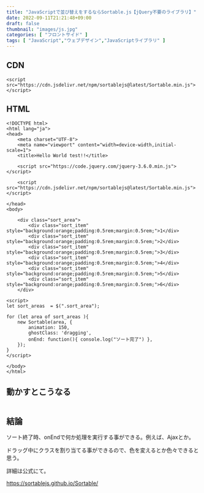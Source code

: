 ```yaml
---
title: "JavaScriptで並び替えをするならSortable.js【jQuery不要のライブラリ】"
date: 2022-09-11T21:21:48+09:00
draft: false
thumbnail: "images/js.jpg"
categories: [ "フロントサイド" ]
tags: [ "JavaScript","ウェブデザイン","JavaScriptライブラリ" ]
---
```



## CDN

    <script src="https://cdn.jsdelivr.net/npm/sortablejs@latest/Sortable.min.js"></script>

## HTML


    <!DOCTYPE html>
    <html lang="ja">
    <head>
        <meta charset="UTF-8">
        <meta name="viewport" content="width=device-width,initial-scale=1">
        <title>Hello World test!!</title>
    
        <script src="https://code.jquery.com/jquery-3.6.0.min.js"></script>
    
        <script src="https://cdn.jsdelivr.net/npm/sortablejs@latest/Sortable.min.js"></script>
    
    </head>
    <body>
    
        <div class="sort_area">
            <div class="sort_item" style="background:orange;padding:0.5rem;margin:0.5rem;">1</div>
            <div class="sort_item" style="background:orange;padding:0.5rem;margin:0.5rem;">2</div>
            <div class="sort_item" style="background:orange;padding:0.5rem;margin:0.5rem;">3</div>
            <div class="sort_item" style="background:orange;padding:0.5rem;margin:0.5rem;">4</div>
            <div class="sort_item" style="background:orange;padding:0.5rem;margin:0.5rem;">5</div>
            <div class="sort_item" style="background:orange;padding:0.5rem;margin:0.5rem;">6</div>
        </div>
    
    <script>
    let sort_areas  = $(".sort_area");
    
    for (let area of sort_areas ){
        new Sortable(area, {
            animation: 150,
            ghostClass: 'dragging',
            onEnd: function(){ console.log("ソート完了") },
        });
    }
    </script>
    
    </body>
    </html>
    

## 動かすとこうなる

<div class="img-center"><img src="/images/Screenshot from 2022-09-13 15-29-46.png" alt=""></div>



## 結論

ソート終了時、onEndで何か処理を実行する事ができる。例えば、Ajaxとか。

ドラッグ中にクラスを割り当てる事ができるので、色を変えるとか色々できると思う。

詳細は公式にて。

https://sortablejs.github.io/Sortable/





